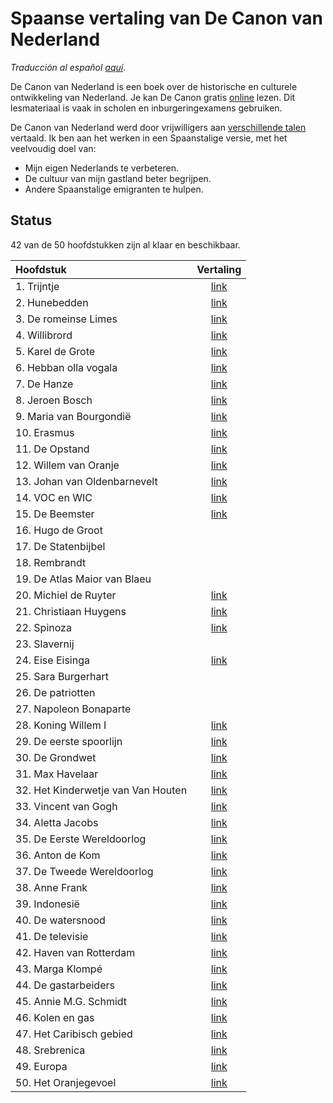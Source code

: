 # Spaanse vertaling van De Canon van Nederland

_Traducción al español [aquí](LEEME.md)_.

De Canon van Nederland is een boek over de historische en culturele ontwikkeling van Nederland.
Je kan De Canon gratis [online](https://www.canonvannederland.nl/) lezen. 
Dit lesmateriaal is vaak in scholen en inburgeringexamens gebruiken.

De Canon van Nederland werd door vrijwilligers aan [verschillende talen](https://www.canonvannederland.nl/nl/over) vertaald.
Ik ben aan het werken in een Spaanstalige versie, met het veelvoudig doel van:

- Mijn eigen Nederlands te verbeteren.
- De cultuur van mijn gastland beter begrijpen.
- Andere Spaanstalige emigranten te hulpen.

## Status

42 van de 50 hoofdstukken zijn al klaar en beschikbaar.

| Hoofdstuk                          |  Vertaling |
|:-----------------------------------|:----------:|
| 1. Trijntje                        | [link][01] |
| 2. Hunebedden                      | [link][02] |
| 3. De romeinse Limes               | [link][03] |
| 4. Willibrord                      | [link][04] |
| 5. Karel de Grote                  | [link][05] |
| 6. Hebban olla vogala              | [link][06] |
| 7. De Hanze                        | [link][07] |
| 8. Jeroen Bosch                    | [link][08] |
| 9. Maria van Bourgondië            | [link][09] |
| 10. Erasmus                        | [link][10] |
| 11. De Opstand                     | [link][11] |
| 12. Willem van Oranje              | [link][12] |
| 13. Johan van Oldenbarnevelt       | [link][13] |
| 14. VOC en WIC                     | [link][14] |
| 15. De Beemster                    | [link][15] |
| 16. Hugo de Groot                  |            |
| 17. De Statenbijbel                |            |
| 18. Rembrandt                      |            |
| 19. De Atlas Maior van Blaeu       |            |
| 20. Michiel de Ruyter              | [link][20] |
| 21. Christiaan Huygens             | [link][21] |
| 22. Spinoza                        | [link][22] |
| 23. Slavernij                      |            |
| 24. Eise Eisinga                   | [link][24] |
| 25. Sara Burgerhart                |            |
| 26. De patriotten                  |            |
| 27. Napoleon Bonaparte             |            |
| 28. Koning Willem I                | [link][28] |
| 29. De eerste spoorlijn            | [link][29] |
| 30. De Grondwet                    | [link][30] |
| 31. Max Havelaar                   | [link][31] |
| 32. Het Kinderwetje van Van Houten | [link][32] |
| 33. Vincent van Gogh               | [link][33] |
| 34. Aletta Jacobs                  | [link][34] |
| 35. De Eerste Wereldoorlog         | [link][35] |
| 36. Anton de Kom                   | [link][36] |
| 37. De Tweede Wereldoorlog         | [link][37] |
| 38. Anne Frank                     | [link][38] |
| 39. Indonesië                      | [link][39] |
| 40. De watersnood                  | [link][40] |
| 41. De televisie                   | [link][41] |
| 42. Haven van Rotterdam            | [link][42] |
| 43. Marga Klompé                   | [link][43] |
| 44. De gastarbeiders               | [link][44] |
| 45. Annie M.G. Schmidt             | [link][45] |
| 46. Kolen en gas                   | [link][46] |
| 47. Het Caribisch gebied           | [link][47] |
| 48. Srebrenica                     | [link][48] |
| 49. Europa                         | [link][49] |
| 50. Het Oranjegevoel               | [link][50] |

[01]: https://docs.google.com/document/d/1qt9RTatfi71R0Uii8Wu5GMGGLlqOCIEJ2-L05s8Nq64/edit?usp=sharing
[02]: https://docs.google.com/document/d/1jZSSGmLiOuCS-unPQ2Ya8OIYmGf8_eXZb5fNI60L2WY/edit?usp=sharing
[03]: https://docs.google.com/document/d/1YuJ-Trbv-41y40dDeO_30VAeg4zXUF3mVwTyG6kSMLc/edit?usp=sharing
[04]: https://docs.google.com/document/d/1pJeXfIN60wYtcDa05YGmZKJSjqxAfHuCsro-rnoN-mU/edit?usp=sharing
[05]: https://docs.google.com/document/d/1JrTzLVkDFwiMj8iUlHFEu6SauRzpH4MYRUhde-Cqd-Q/edit?usp=sharing
[06]: https://docs.google.com/document/d/1tkY0Oe8aTuA7KhdiXqjGWdMr2GtZuNJV05CuOPEsXzQ/edit?usp=sharing
[07]: https://docs.google.com/document/d/1PCB6jSqiZyFW2QyvbECwAuJHUw9UH4orusl0Xtb7WJE/edit?usp=sharing
[08]: https://docs.google.com/document/d/1wGGtvgcLyLsOjZ7B7w2M-_vKEO2Di0zMpQqopHAPRts/edit?usp=sharing
[09]: https://docs.google.com/document/d/1SZMG37OMJVQRX_v-ePtZXoFNuYQaZHDcGegHeMwFDx8/edit?usp=sharing
[10]: https://docs.google.com/document/d/1iy496kadNcJYFmVz6o4PC_RSuTjUR5ZjGjUD3MEGgd0/edit?usp=sharing
[11]: https://docs.google.com/document/d/1BgZJ_a6YJ6R6-zdti1M5QBosopAE7dFTne7a8E6JAwI/edit?usp=sharing
[12]: https://docs.google.com/document/d/12EIicw1DOPTDG6foguZA8Ap4pyvfynMlZZsDb8sNRRo/edit?usp=sharing
[13]: https://docs.google.com/document/d/1nxVwt75zsOXKwNK8bKhBifkei48mwNJrio3DkpLjdkU/edit?usp=sharing
[14]: https://docs.google.com/document/d/1PHG0PQgSvfua7h7OJmmbmBw4OdyOSnDitK3mOQFfGnU/edit?usp=sharing
[15]: https://docs.google.com/document/d/1bL_H05sSy3OmMoe172XvsEZp9tbSPeJ1K5Ao0Jbbdio/edit?usp=sharing

[20]: https://docs.google.com/document/d/1NGgiwcJPkNHLBJVUaGrbtdSLWTJ-RL7KC8sm0iAGKjE/edit?usp=sharing
[21]: https://docs.google.com/document/d/1bfODyGy4emcX7qv2hrUvaI8FFbTjdBhBL-FICsKPVL8/edit?usp=sharing

[22]: https://docs.google.com/document/d/1-th8-3SJ_N5E5yGR4b1mlv0qQ7_qnH7Jgq-R4-dnwNw/edit?usp=sharing

[24]: https://docs.google.com/document/d/1rpgmh7Ljg_reRGQXZvFGoSSb0pQqonzTtPnaD4u9ML8/edit?usp=sharing

[28]: https://docs.google.com/document/d/1rpgmh7Ljg_reRGQXZvFGoSSb0pQqonzTtPnaD4u9ML8/edit?usp=sharing
[29]: https://docs.google.com/document/d/1S3F7pYmSXIBODX-r9JyFrFFJ1eVGw2ga759wQ1GFhKA/edit?usp=sharing
[30]: https://docs.google.com/document/d/1G024D5sai_ay49LZWS7RNE5t3vi9W-uERRCE99-BX-w/edit?usp=sharing
[31]: https://docs.google.com/document/d/1PBcEuJS-FWsnECv4myr3lVazftNS07JZ6DYy6DfwFn4/edit?usp=sharing
[32]: https://docs.google.com/document/d/1iBYLst_Fz54vqzBdmuErK3jl2Gkog3H2bUq-LWHO5qE/edit?usp=sharing
[33]: https://docs.google.com/document/d/1F0EoSgIg7uSmhkQ1r3fcHYso5wJzciwQLSFAMdP83V0/edit?usp=sharing
[34]: https://docs.google.com/document/d/1VwuUP20B8OSiVxi6H8sY_aMDMqbaDBlTFZGlkfcGOJ4/edit?usp=sharing
[35]: https://docs.google.com/document/d/1CmnKwqTyvfpW9WTJovlxV0em0n2rzEtTxPOuZdf9vgQ/edit?usp=sharing
[36]: https://docs.google.com/document/d/1qul_NHpts01ekwFiCfh9r4GzzNpLNMz9XtJgLEzU7qI/edit?usp=sharing
[37]: https://docs.google.com/document/d/1xoSrtpYZe6Cr1WLmszYk5joxXtz5M_hvpVXLEiLUHR8/edit?usp=sharing
[38]: https://docs.google.com/document/d/10pV3fufIU1zXf5-uCnP9DIzgz1HGonwb8bPzTYLSItk/edit?usp=sharing
[39]: https://docs.google.com/document/d/1JZh-aHXU6rQsC9mrXbQrJcdsSzJu7aSucdj_MKR1P94/edit?usp=sharing
[40]: https://docs.google.com/document/d/1yQJ8AfT0S0tBizhN6plYEaKub85MGwnXtKk1H8OcV2Y/edit?usp=sharing
[41]: https://docs.google.com/document/d/1TknCMnCArLLqIeiFikvo0SDGDbCARjWpo_MR29LjxN4/edit?usp=sharing
[42]: https://docs.google.com/document/d/17m3DjJlR9puYXZSX8f7AnyxslwtsfeS23SFhk-SrJ9I/edit?usp=sharing
[43]: https://docs.google.com/document/d/1uV3cwTnRtedPxwnbf6YoCVpuJKIBwcWeuAdMfCsIQJQ/edit?usp=sharing
[44]: https://docs.google.com/document/d/1GgCqNK6P6mN-p6dPhH7DZyY5XaJV_IXSvMKWurMoQWE/edit?usp=sharing
[45]: https://docs.google.com/document/d/1u3L56RnOhFVL-gCPSl8zPlkbouw7c-4u1gtkaTvd5N8/edit?usp=sharing
[46]: https://docs.google.com/document/d/1fZrxxBjQobtpH3GDWC5w1vzV3CHrFTj0-36yNCucZiI/edit?usp=sharing
[47]: https://docs.google.com/document/d/1bD7IHd7BhKhFjO4k5MEpqee2kc_-WtGrwZtMxdLDMUI/edit?usp=sharing
[48]: https://docs.google.com/document/d/1-SpylkDV9LhvnjNb5Enb-RPVqZSbv9ZyiJePBTegGiE/edit?usp=sharing
[49]: https://docs.google.com/document/d/1sZT2sv_y_hakgmWrxd2az1ij35OfQv0S5q83LXmLmVQ/edit?usp=sharing
[50]: https://docs.google.com/document/d/1Bt3qeTKdImm_KfiD04RF8OVrP1OXTzmwSiX3MRPLDEs/edit?usp=sharing
